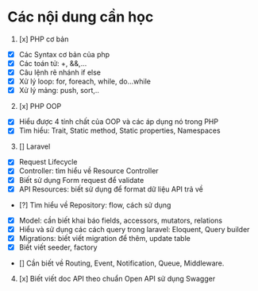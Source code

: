 # Các nội dung cần học

1. [x] PHP cơ bản
- [x] Các Syntax cơ bản của php
- [x] Các toán tử: +, &&,...
- [x] Câu lệnh rẽ nhánh if else
- [x] Xử lý loop: for, foreach, while, do...while
- [x] Xử lý mảng: push, sort,..

2. [x] PHP OOP
- [x] Hiểu được 4 tính chất của OOP và các áp dụng nó trong PHP
- [x] Tìm hiểu: Trait, Static method, Static properties, Namespaces

3. [] Laravel
- [x] Request Lifecycle
- [x] Controller: tìm hiểu về Resource Controller
- [x] Biết sử dụng Form request để validate
- [x] API Resources: biết sử dụng để format dữ liệu API trả về
- [?] Tìm hiểu về Repository: flow, cách sử dụng
- [x] Model: cần biết khai báo fields, accessors, mutators, relations
- [x] Hiểu và sử dụng các cách query trong laravel: Eloquent, Query builder
- [x] Migrations: biết viết migration để thêm, update table
- [x] Biết viết seeder, factory
- [] Cần biết về Routing, Event, Notification, Queue, Middleware.

4. [x] Biết viết doc API theo chuẩn Open API sử dụng Swagger